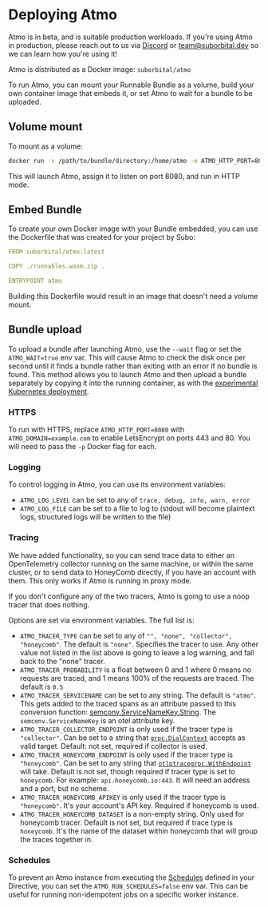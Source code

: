 # Deploying Atmo

Atmo is in beta, and is suitable production workloads. If you're using Atmo in production, please reach out to us via [Discord](chat.suborbital.dev) or [team@suborbital.dev](mailto:team@suborbital.dev) so we can learn how you're using it!

Atmo is distributed as a Docker image: `suborbital/atmo`

To run Atmo, you can mount your Runnable Bundle as a volume, build your own container image that embeds it, or set Atmo to wait for a bundle to be uploaded.

## Volume mount

To mount as a volume:

```bash
docker run -v /path/to/bundle/directory:/home/atmo -e ATMO_HTTP_PORT=8080 -p 8080:8080 suborbital/atmo:latest atmo
```

This will launch Atmo, assign it to listen on port 8080, and run in HTTP mode.

## Embed Bundle

To create your own Docker image with your Bundle embedded, you can use the Dockerfile that was created for your project by Subo:

```yaml
FROM suborbital/atmo:latest

COPY ./runnables.wasm.zip .

ENTRYPOINT atmo
```

Building this Dockerfile would result in an image that doesn't need a volume mount.

## Bundle upload

To upload a bundle after launching Atmo, use the `--wait` flag or set the
`ATMO_WAIT=true` env var. This will cause Atmo to check the disk once per
second until it finds a bundle rather than exiting with an error if no bundle
is found. This method allows you to launch Atmo and then upload a bundle
separately by copying it into the running container, as with the
[experimental Kubernetes deployment](https://github.com/suborbital/atmo-k8s-helm).

### HTTPS

To run with HTTPS, replace `ATMO_HTTP_PORT=8080` with `ATMO_DOMAIN=example.com`
to enable LetsEncrypt on ports 443 and 80. You will need to pass the `-p` Docker flag
for each.

### Logging

To control logging in Atmo, you can use its environment variables:

- `ATMO_LOG_LEVEL` can be set to any of `trace, debug, info, warn, error`
- `ATMO_LOG_FILE` can be set to a file to log to \(stdout will become plaintext logs, structured logs will be written to the file\)

### Tracing

We have added functionality, so you can send trace data to either an OpenTelemetry collector running on the same machine, or within the same cluster, or to send data to HoneyComb directly, if you have an account with them. This only works if Atmo is running in proxy mode.

If you don't configure any of the two tracers, Atmo is going to use a noop tracer that does nothing.

Options are set via environment variables. The full list is:

- `ATMO_TRACER_TYPE` can be set to any of `"", "none", "collector", "honeycomb"`. The default is `"none"`. Specifies the tracer to use. Any other value not listed in the list above is going to leave a log warning, and fall back to the "none" tracer.
- `ATMO_TRACER_PROBABILITY` is a float between 0 and 1 where 0 means no requests are traced, and 1 means 100% of the requests are traced. The default is `0.5`
- `ATMO_TRACER_SERVICENAME` can be set to any string. The default is `"atmo"`. This gets added to the traced spans as an attribute passed to this conversion function: [semconv.ServiceNameKey.String](https://pkg.go.dev/go.opentelemetry.io/otel/attribute#Key.String). The `semconv.ServiceNameKey` is an otel attribute key.
- `ATMO_TRACER_COLLECTOR_ENDPOINT` is only used if the tracer type is `"collector"`. Can be set to a string that [`grpc.DialContext`](https://pkg.go.dev/google.golang.org/grpc#DialContext) accepts as valid target. Default: not set, required if collector is used.
- `ATMO_TRACER_HONEYCOMB_ENDPOINT` is only used if the tracer type is `"honeycomb"`. Can be set to any string that [`otlptracegrpc.WithEndpoint`](https://pkg.go.dev/go.opentelemetry.io/otel/exporters/otlp/otlptrace/otlptracegrpc#WithEndpoint) will take. Default is not set, though required if tracer type is set to `honeycomb`. For example: `api.honeycomb.io:443`. It will need an address and a port, but no scheme.
- `ATMO_TRACER_HONEYCOMB_APIKEY` is only used if the tracer type is `"honeycomb"`. It's your account's API key. Required if honeycomb is used.
- `ATMO_TRACER_HONEYCOMB_DATASET` is a non-empty string. Only used for honeycomb tracer. Default is not set, but required if trace type is `honeycomb`. It's the name of the dataset within honeycomb that will group the traces together in.

### Schedules

To prevent an Atmo instance from executing the [Schedules](schedules.md) defined in your Directive, you can set the `ATMO_RUN_SCHEDULES=false` env var. This can be useful for running non-idempotent jobs on a specific worker instance.
